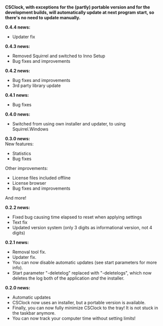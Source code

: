 **CSClock, with exceptions for the (partly) portable version and for the development builds, will automatically update at next program start, so there's no need to update manually.**  
  
**0.4.4 news:**  
- Updater fix  
  
**0.4.3 news:**    
- Removed Squirrel and switched to Inno Setup  
- Bug fixes and improvements  
  
**0.4.2 news:**  
- Bug fixes and improvements  
- 3rd party library update  
  
**0.4.1 news:**  
- Bug fixes  
    
**0.4.0 news:**  
- Switched from using own installer and updater, to using Squirrel.Windows  
  
**0.3.0 news:**  
New features:  
- Statistics  
- Bug fixes  
  
Other improvements:  
- License files included offline  
- License browser  
- Bug fixes and improvements  
  
And more!
  
**0.2.2 news:**
- Fixed bug causing time elapsed to reset when applying settings
- Text fix
- Updated version system (only 3 digits as informational version, not 4 digits)

**0.2.1 news:**
- Removal tool fix.
- Updater fix.
- You can now disable automatic updates (see start parameters for more info).
- Start parameter "-deletelog" replaced with "-deletelogs", which now deletes the log both of the application *and* the installer.

**0.2.0 news:**
- Automatic updates
- CSClock now uses an installer, but a portable version is available.
- Finally, you can now fully minimize CSClock to the tray! It is not stuck in the taskbar anymore.
- You can now track your computer time without setting limits!
